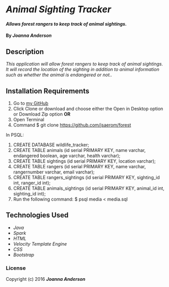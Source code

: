 # _Animal Sighting Tracker_

#### _Allows forest rangers to keep track of animal sightings._

#### By _**Joanna Anderson**_

## Description

_This application will allow forest rangers to keep track of animal sightings. It will record the location of the sighting in addition to animal information such as whether the animal is endangered or not.._

## Installation Requirements

1. Go to [my GitHub](https://github.com/jsaerom/forest)
2. Click Clone or download and choose either the Open in Desktop option or Download Zip option
**OR**
1. Open Terminal
2. Command $ git clone https://github.com/jsaerom/forest

In PSQL:
1. CREATE DATABASE wildlife_tracker;
2. CREATE TABLE animals (id serial PRIMARY KEY, name varchar, endangered boolean, age varchar, health varchar);
3. CREATE TABLE sightings (id serial PRIMARY KEY, location varchar);
4. CREATE TABLE rangers (id serial PRIMARY KEY, name varchar, rangernumber varchar, email varchar);
5. CREATE TABLE rangers_sightings (id serial PRIMARY KEY, sighting_id int, ranger_id int);
6. CREATE TABLE animals_sightings (id serial PRIMARY KEY, animal_id int, sighting_id int);
7. Run the following command: $ psql media < media.sql

## Technologies Used

* _Java_
* _Spark_
* _HTML_
* _Velocity Template Engine_
* _CSS_
* _Bootstrap_

### License

Copyright (c) 2016 **_Joanna Anderson_**

